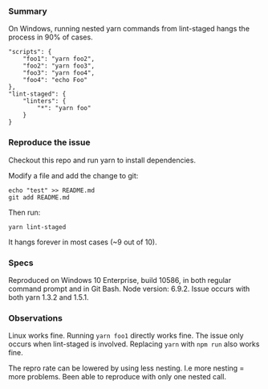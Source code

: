 ### Summary

On Windows, running nested yarn commands from lint-staged hangs the process in 90% of cases.

    "scripts": {
        "foo1": "yarn foo2",
        "foo2": "yarn foo3",
        "foo3": "yarn foo4",
        "foo4": "echo Foo"
    },
    "lint-staged": {
        "linters": {
            "*": "yarn foo"
        }
    }

### Reproduce the issue

Checkout this repo and run yarn to install dependencies.

Modify a file and add the change to git:

    echo "test" >> README.md
    git add README.md

Then run:

    yarn lint-staged

It hangs forever in most cases (~9 out of 10).

### Specs

Reproduced on Windows 10 Enterprise, build 10586, in both regular command prompt and in Git Bash. 
Node version: 6.9.2.
Issue occurs with both yarn 1.3.2 and 1.5.1.

### Observations

Linux works fine.
Running `yarn foo1` directly works fine. The issue only occurs when lint-staged is involved.
Replacing `yarn` with `npm run` also works fine.

The repro rate can be lowered by using less nesting. I.e more nesting = more problems. Been able to reproduce with only one nested call.


